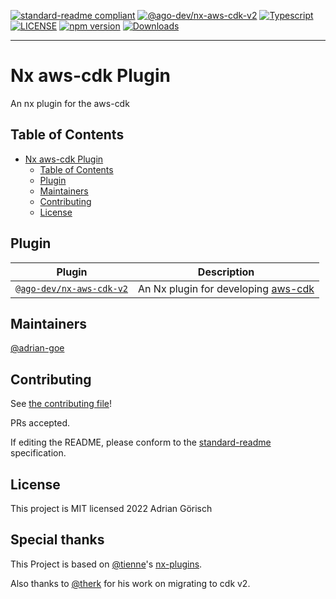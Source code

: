 [![standard-readme compliant](https://img.shields.io/badge/standard--readme-OK-green.svg?style=flat-square)](https://github.com/RichardLitt/standard-readme)
[![@ago-dev/nx-aws-cdk-v2](https://img.shields.io/badge/%40ago-dev-nx--aws--cdk-green)](https://github.com/ago-devlab/nx-plugins/tree/master/packages/aws-cdk-v2)
[![Typescript](https://badgen.net/badge/icon/typescript?icon=typescript&label)](https://www.typescriptlang.org/)
[![LICENSE](https://img.shields.io/npm/l/@ago-dev/nx-aws-cdk-v2.svg)](https://www.npmjs.com/package/@ago-dev/nx-aws-cdk-v2)
[![npm version](https://img.shields.io/npm/v/@ago-dev/nx-aws-cdk-v2.svg)](https://www.npmjs.com/package/@ago-dev/nx-aws-cdk-v2)
[![Downloads](https://img.shields.io/npm/dm/@ago-dev/nx-aws-cdk-v2.svg)](https://www.npmjs.com/package/@ago-dev/nx-aws-cdk-v2)

<hr>

# Nx aws-cdk Plugin

An nx plugin for the aws-cdk

## Table of Contents

- [Nx aws-cdk Plugin](#nx-aws-cdk-plugin)
  - [Table of Contents](#table-of-contents)
  - [Plugin](#plugin)
  - [Maintainers](#maintainers)
  - [Contributing](#contributing)
  - [License](#license)

## Plugin

| Plugin                                                      | Description                                                                                   |
| ----------------------------------------------------------- | --------------------------------------------------------------------------------------------- |
| [`@ago-dev/nx-aws-cdk-v2`](./packages/aws-cdk-v2/README.md) | An Nx plugin for developing [aws-cdk](https://docs.aws.amazon.com/cdk/latest/guide/home.html) |

## Maintainers

[@adrian-goe](https://github.com/adrian-goe)

## Contributing

See [the contributing file](CONTRIBUTING.md)!

PRs accepted.

If editing the README, please conform to the [standard-readme](https://github.com/RichardLitt/standard-readme) specification.

## License

This project is MIT licensed 2022 Adrian Görisch

## Special thanks

This Project is based on [@tienne](https://github.com/tienne)'s
[nx-plugins](https://github.com/codebrewlab/nx-plugins).

Also thanks to [@therk](https://github.com/therk) for his work on migrating to cdk v2.

